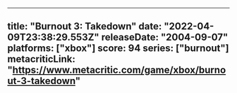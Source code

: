 
---
title: "Burnout 3: Takedown"
date: "2022-04-09T23:38:29.553Z"
releaseDate: "2004-09-07"
platforms: ["xbox"]
score: 94
series: ["burnout"]
metacriticLink: "https://www.metacritic.com/game/xbox/burnout-3-takedown"
---
